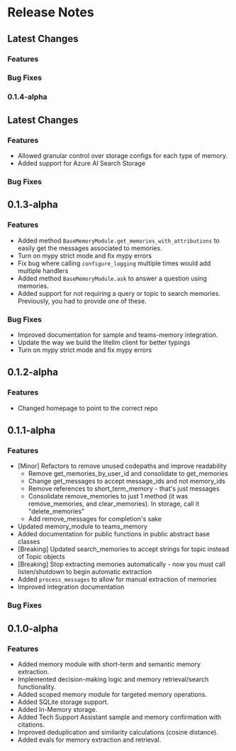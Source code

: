 # Release Notes

## Latest Changes

### Features

### Bug Fixes

### 0.1.4-alpha

## Latest Changes

### Features

- Allowed granular control over storage configs for each type of memory.
- Added support for Azure AI Search Storage

### Bug Fixes

## 0.1.3-alpha

### Features

- Added method `BaseMemoryModule.get_memories_with_attributions` to easily get the messages associated to memories.
- Turn on mypy strict mode and fix mypy errors
- Fix bug where calling `configure_logging` multiple times would add multiple handlers
- Added method `BaseMemoryModule.ask` to answer a question using memories.
- Added support for not requiring a query or topic to search memories. Previously, you had to provide one of these.

### Bug Fixes

- Improved documentation for sample and teams-memory integration.
- Update the way we build the litellm client for better typings
- Turn on mypy strict mode and fix mypy errors

## 0.1.2-alpha

### Features

- Changed homepage to point to the correct repo

## 0.1.1-alpha

### Features

- [Minor] Refactors to remove unused codepaths and improve readability
  - Remove get_memories_by_user_id and consolidate to get_memories
  - Change get_messages to accept message_ids and not memory_ids
  - Remove references to short_term_memory - that's just messages
  - Consolidate remove_memories to just 1 method (it was remove_memories, and clear_memories). In storage, call it "delete_memories"
  - Add remove_messages for completion's sake
- Updated memory_module to teams_memory
- Added documentation for public functions in public abstract base classes
- [Breaking] Updated search_memories to accept strings for topic instead of Topic objects
- [Breaking] Stop extracting memories automatically - now you must call listen/shutdown to begin automatic extraction
- Added `process_messages` to allow for manual extraction of memories
- Improved integration documentation

### Bug Fixes

## 0.1.0-alpha

### Features

- Added memory module with short-term and semantic memory extraction.
- Implemented decision-making logic and memory retrieval/search functionality.
- Added scoped memory module for targeted memory operations.
- Added SQLite storage support.
- Added In-Memory storage.
- Added Tech Support Assistant sample and memory confirmation with citations.
- Improved deduplication and similarity calculations (cosine distance).
- Added evals for memory extraction and retrieval.
